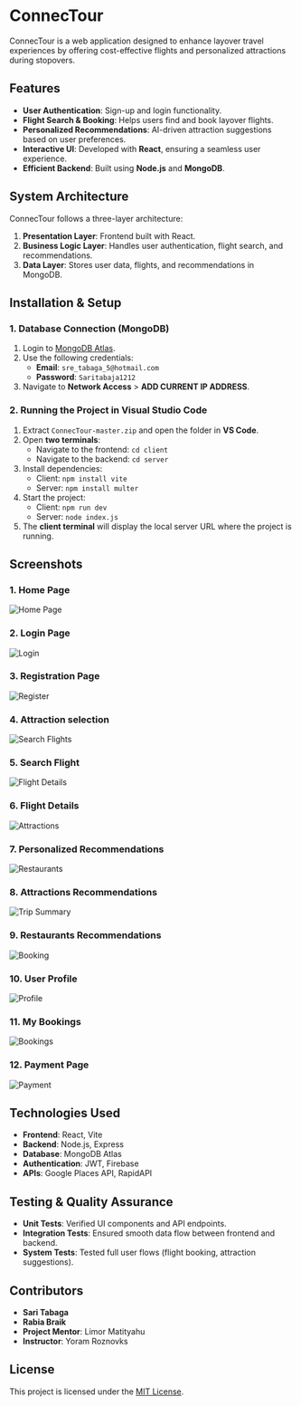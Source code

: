 # ConnecTour

ConnecTour is a web application designed to enhance layover travel experiences by offering cost-effective flights and personalized attractions during stopovers.

## Features
- **User Authentication**: Sign-up and login functionality.
- **Flight Search & Booking**: Helps users find and book layover flights.
- **Personalized Recommendations**: AI-driven attraction suggestions based on user preferences.
- **Interactive UI**: Developed with **React**, ensuring a seamless user experience.
- **Efficient Backend**: Built using **Node.js** and **MongoDB**.

## System Architecture
ConnecTour follows a three-layer architecture:
1. **Presentation Layer**: Frontend built with React.
2. **Business Logic Layer**: Handles user authentication, flight search, and recommendations.
3. **Data Layer**: Stores user data, flights, and recommendations in MongoDB.

## Installation & Setup
### 1. Database Connection (MongoDB)
1. Login to [MongoDB Atlas](https://www.mongodb.com/).
2. Use the following credentials:
   - **Email**: `sre_tabaga_5@hotmail.com`
   - **Password**: `Saritabaja1212`
3. Navigate to **Network Access** > **ADD CURRENT IP ADDRESS**.

### 2. Running the Project in Visual Studio Code
1. Extract `ConnecTour-master.zip` and open the folder in **VS Code**.
2. Open **two terminals**:
   - Navigate to the frontend: `cd client`
   - Navigate to the backend: `cd server`
3. Install dependencies:
   - Client: `npm install vite`
   - Server: `npm install multer`
4. Start the project:
   - Client: `npm run dev`
   - Server: `node index.js`
5. The **client terminal** will display the local server URL where the project is running.

## Screenshots
### 1. Home Page
![Home Page](screenshots/home.png)

### 2. Login Page
![Login](screenshots/login.png)

### 3. Registration Page
![Register](screenshots/register.png)

### 4. Attraction selection
![Search Flights](screenshots/selectAttraction.png)

### 5. Search Flight
![Flight Details](screenshots/search.png)

### 6. Flight Details
![Attractions](screenshots/flightDetails.png)

### 7. Personalized Recommendations
![Restaurants](screenshots/personalizedTrip.png)

### 8. Attractions Recommendations
![Trip Summary](screenshots/attractions.png)

### 9. Restaurants Recommendations
![Booking](screenshots/resturants.png)

### 10. User Profile
![Profile](screenshots/profile.png)

### 11. My Bookings
![Bookings](screenshots/Booking.png)

### 12. Payment Page
![Payment](screenshots/payment.png)

## Technologies Used
- **Frontend**: React, Vite
- **Backend**: Node.js, Express
- **Database**: MongoDB Atlas
- **Authentication**: JWT, Firebase
- **APIs**: Google Places API, RapidAPI

## Testing & Quality Assurance
- **Unit Tests**: Verified UI components and API endpoints.
- **Integration Tests**: Ensured smooth data flow between frontend and backend.
- **System Tests**: Tested full user flows (flight booking, attraction suggestions).

## Contributors
- **Sari Tabaga**
- **Rabia Braik**
- **Project Mentor**: Limor Matityahu
- **Instructor**: Yoram Roznovks

## License
This project is licensed under the [MIT License](LICENSE).
